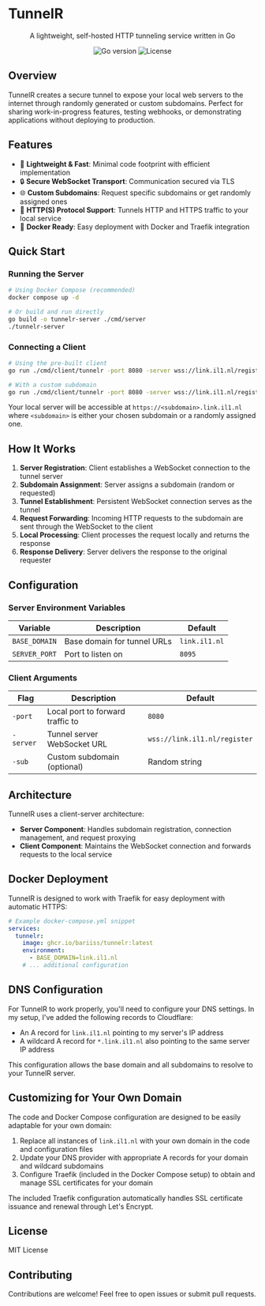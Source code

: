 # TunnelR

<p align="center">A lightweight, self-hosted HTTP tunneling service written in Go</p>

<p align="center">
  <img src="https://img.shields.io/badge/go-%231.24.2-blue" alt="Go version">
  <img src="https://img.shields.io/badge/license-MIT-green" alt="License">
</p>

## Overview

TunnelR creates a secure tunnel to expose your local web servers to the internet through randomly generated or custom subdomains. Perfect for sharing work-in-progress features, testing webhooks, or demonstrating applications without deploying to production.

## Features

- 🚀 **Lightweight & Fast**: Minimal code footprint with efficient implementation
- 🔒 **Secure WebSocket Transport**: Communication secured via TLS
- 🌐 **Custom Subdomains**: Request specific subdomains or get randomly assigned ones
- 🔄 **HTTP(S) Protocol Support**: Tunnels HTTP and HTTPS traffic to your local service
- 🐳 **Docker Ready**: Easy deployment with Docker and Traefik integration

## Quick Start

### Running the Server

```bash
# Using Docker Compose (recommended)
docker compose up -d

# Or build and run directly
go build -o tunnelr-server ./cmd/server
./tunnelr-server
```

### Connecting a Client

```bash
# Using the pre-built client
go run ./cmd/client/tunnelr -port 8080 -server wss://link.il1.nl/register

# With a custom subdomain
go run ./cmd/client/tunnelr -port 8080 -server wss://link.il1.nl/register -sub myapp
```

Your local server will be accessible at `https://<subdomain>.link.il1.nl` where `<subdomain>` is either your chosen subdomain or a randomly assigned one.

## How It Works

1. **Server Registration**: Client establishes a WebSocket connection to the tunnel server
2. **Subdomain Assignment**: Server assigns a subdomain (random or requested)
3. **Tunnel Establishment**: Persistent WebSocket connection serves as the tunnel
4. **Request Forwarding**: Incoming HTTP requests to the subdomain are sent through the WebSocket to the client
5. **Local Processing**: Client processes the request locally and returns the response
6. **Response Delivery**: Server delivers the response to the original requester

## Configuration

### Server Environment Variables

| Variable | Description | Default |
|----------|-------------|---------|
| `BASE_DOMAIN` | Base domain for tunnel URLs | `link.il1.nl` |
| `SERVER_PORT` | Port to listen on | `8095` |

### Client Arguments

| Flag | Description | Default |
|------|-------------|---------|
| `-port` | Local port to forward traffic to | `8080` |
| `-server` | Tunnel server WebSocket URL | `wss://link.il1.nl/register` |
| `-sub` | Custom subdomain (optional) | Random string |

## Architecture

TunnelR uses a client-server architecture:

- **Server Component**: Handles subdomain registration, connection management, and request proxying
- **Client Component**: Maintains the WebSocket connection and forwards requests to the local service

## Docker Deployment

TunnelR is designed to work with Traefik for easy deployment with automatic HTTPS:

```yaml
# Example docker-compose.yml snippet
services:
  tunnelr:
    image: ghcr.io/bariiss/tunnelr:latest
    environment:
      - BASE_DOMAIN=link.il1.nl
    # ... additional configuration
```

## DNS Configuration

For TunnelR to work properly, you'll need to configure your DNS settings. In my setup, I've added the following records to Cloudflare:

- An A record for `link.il1.nl` pointing to my server's IP address
- A wildcard A record for `*.link.il1.nl` also pointing to the same server IP address

This configuration allows the base domain and all subdomains to resolve to your TunnelR server.

## Customizing for Your Own Domain

The code and Docker Compose configuration are designed to be easily adaptable for your own domain:

1. Replace all instances of `link.il1.nl` with your own domain in the code and configuration files
2. Update your DNS provider with appropriate A records for your domain and wildcard subdomains
3. Configure Traefik (included in the Docker Compose setup) to obtain and manage SSL certificates for your domain

The included Traefik configuration automatically handles SSL certificate issuance and renewal through Let's Encrypt.

## License

MIT License

## Contributing

Contributions are welcome! Feel free to open issues or submit pull requests.